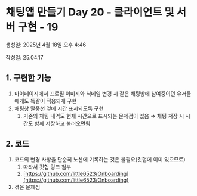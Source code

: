 # 채팅앱 만들기 Day 20 - 클라이언트 및 서버 구현 - 19

생성일: 2025년 4월 18일 오후 4:46

작성일: 25.04.17

## 1. 구현한 기능

1. 마이페이지에서 프로필 이미지와 닉네임 변경 시 같은 채팅방에 참여중이던 유저들에게도 똑같이 적용되게 구현
2. 채팅창 말풍선 옆에 시간 표시되도록 구현
    1. 기존의 채팅 내역도 현재 시간으로 표시되는 문제점이 있음 ⇒ 채팅 저장 시 시간도 함께 저장하고 불러오면됨

## 2. 코드

1. 코드의 변경 사항을 단순히 노션에 기록하는 것은 불필요(깃헙에 이미 있으므로)
    1. 따라서 깃헙 링크 첨부
    2. [https://github.com/little6523/Onboarding](https://github.com/little6523/Onboarding)
2. 겪은 문제점
